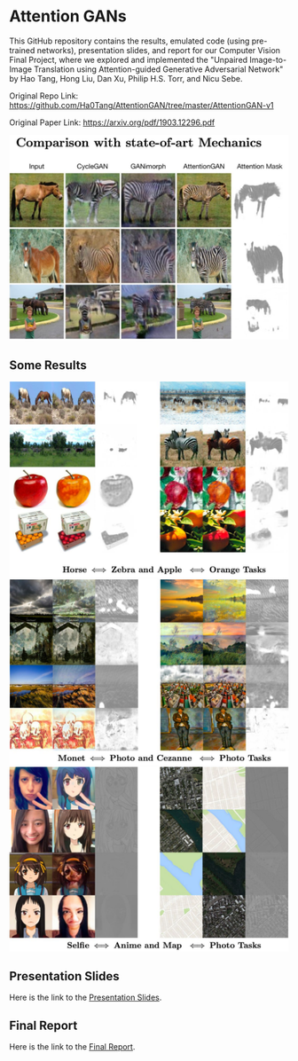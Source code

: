 # Attention GANs

This GitHub repository contains the results, emulated code (using pre-trained networks), presentation slides, and report for our Computer Vision Final Project, where we explored and implemented the "Unpaired Image-to-Image Translation using Attention-guided Generative Adversarial Network" by Hao Tang, Hong Liu, Dan Xu, Philip H.S. Torr, and Nicu Sebe.

Original Repo Link: https://github.com/Ha0Tang/AttentionGAN/tree/master/AttentionGAN-v1

Original Paper Link: https://arxiv.org/pdf/1903.12296.pdf

![Comparison with State of the Art](images/Comparison_with_SoA.jpeg)

## Some Results

![Horse to Zebra & Orange to Apple](images/H2Z_O2A.jpeg)
![Monet Paintings to Photos and Cezzane Paintings to Photos](images/M2P_C2P.jpeg)
![Selfie to Anime and Maps to Photos](images/S2A_M2P.jpeg)

## Presentation Slides

Here is the link to the [Presentation Slides](https://github.com/sampadk04/GANs/blob/main/Attention_GAN/slides/CVSN_Project_Presentation.pdf).

## Final Report

Here is the link to the [Final Report](https://github.com/sampadk04/GANs/blob/main/Attention_GAN/report/CVSN_Project_Report.pdf).